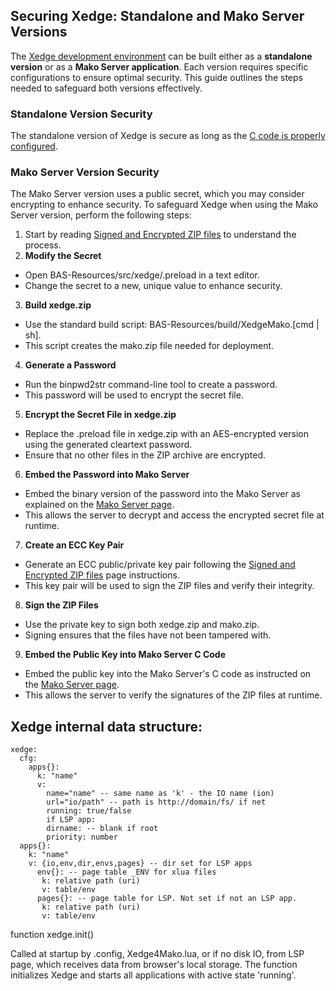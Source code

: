 ## Securing Xedge: Standalone and Mako Server Versions

The [Xedge development environment](https://realtimelogic.com/ba/doc/en/Xedge.html) can be built either as a **standalone version** or as a **Mako Server application**. Each version requires specific configurations to ensure optimal security. This guide outlines the steps needed to safeguard both versions effectively.

### Standalone Version Security

The standalone version of Xedge is secure as long as the [C code is properly configured](https://realtimelogic.com/ba/examples/xedge/readme.html#security).

### Mako Server Version Security

The Mako Server version uses a public secret, which you may consider encrypting to enhance security. To safeguard Xedge when using the Mako Server version, perform the following steps:

1. Start by reading [Signed and Encrypted ZIP files](https://realtimelogic.com/ba/doc/en/C/reference/html/SignEncZip.html) to understand the process.
2. **Modify the Secret**
  - Open BAS-Resources/src/xedge/.preload in a text editor.
  - Change the secret to a new, unique value to enhance security.
3. **Build xedge.zip**
  - Use the standard build script: BAS-Resources/build/XedgeMako.[cmd | sh].
  - This script creates the mako.zip file needed for deployment.
4. **Generate a Password**
  - Run the binpwd2str command-line tool to create a password.
  - This password will be used to encrypt the secret file.
5. **Encrypt the Secret File in xedge.zip**
  - Replace the .preload file in xedge.zip with an AES-encrypted version using the generated cleartext password.
  - Ensure that no other files in the ZIP archive are encrypted.
6. **Embed the Password into Mako Server**
  - Embed the binary version of the password into the Mako Server as explained on the [Mako Server page](https://realtimelogic.com/ba/examples/MakoServer/readme.html#security).
  - This allows the server to decrypt and access the encrypted secret file at runtime.
7. **Create an ECC Key Pair**
  - Generate an ECC public/private key pair following the [Signed and Encrypted ZIP files](https://realtimelogic.com/ba/doc/en/C/reference/html/SignEncZip.html) page instructions.
  - This key pair will be used to sign the ZIP files and verify their integrity.
8. **Sign the ZIP Files**
  - Use the private key to sign both xedge.zip and mako.zip.
  - Signing ensures that the files have not been tampered with.
9. **Embed the Public Key into Mako Server C Code**
  - Embed the public key into the Mako Server's C code as instructed on the [Mako Server page](https://realtimelogic.com/ba/examples/MakoServer/readme.html#security).
  - This allows the server to verify the signatures of the ZIP files at runtime.



## Xedge internal data structure:
```
xedge:
  cfg:
    apps{}:
      k: "name"
      v:
        name="name" -- same name as 'k' - the IO name (ion)
        url="io/path" -- path is http://domain/fs/ if net
        running: true/false
        if LSP app:
        dirname: -- blank if root
        priority: number
  apps{}:
    k: "name"
    v: {io,env,dir,envs,pages} -- dir set for LSP apps
      env{}: -- page table _ENV for xlua files
       k: relative path (uri)
       v: table/env
      pages{}: -- page table for LSP. Not set if not an LSP app.
       k: relative path (uri)
       v: table/env
```

function xedge.init()

Called at startup by .config, Xedge4Mako.lua, or if no disk IO, from LSP page, which receives data from browser's local storage. The function initializes Xedge and starts all applications with active state 'running'.
